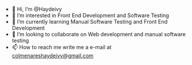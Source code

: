 - 👋 Hi, I’m @Haydeivy 
- 👀 I’m interested in Front End Development and Software Testing
- 🌱 I’m currently learning Manual Software Testing and Front End Development
- 💞️ I’m looking to collaborate on Web development and manual software testing
- 📫 How to reach me write me a e-mail at colmenareshaydeivy@gmail.com

<!---
Haydeivy/Haydeivy is a ✨ special ✨ repository because its `README.md` (this file) appears on your GitHub profile.
You can click the Preview link to take a look at your changes.
--->
